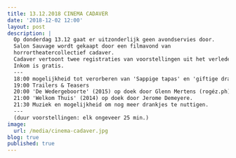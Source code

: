 ```yaml
---
title: 13.12.2018 CINEMA CADAVER
date: '2018-12-02 12:00'
layout: post
description: |
  Op donderdag 13.12 gaat er uitzonderlijk geen avondservies door.
  Salon Sauvage wordt gekaapt door een filmavond van
  horrortheatercollectief cadaver.
  Cadaver vertoont twee registraties van voorstellingen uit het verleden.
  Inkom is gratis. 
  ---
  18:00 mogelijkheid tot verorberen van 'Sappige tapas' en 'giftige drankjes'
  19:00 Trailers & Teasers
  20:00 'De Wedergeboorte' (2015) op doek door Glenn Mertens (rogéz.ph).
  21:00 'Welkom Thuis' (2014) op doek door Jerome Demeyere.
  21:30 Muziek en mogelijkheid om nog meer drankjes te nuttigen.
  ---
  (duur voorstellingen: elk ongeveer 25 min.)
image:
  url: /media/cinema-cadaver.jpg
blog: true
published: true
---
```


